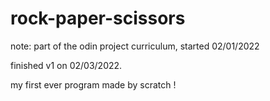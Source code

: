 # rock-paper-scissors
note: part of the odin project curriculum, started 02/01/2022

finished v1 on 02/03/2022.

my first ever program made by scratch !
